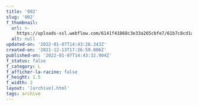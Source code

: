 ```yaml
---
title: '002'
slug: '002'
f_thumbnail:
  url: >-
    https://uploads-ssl.webflow.com/6141f41868c3e33a265cbfe7/61b7c8cd1a32c3290aeb971d_002.jpg
  alt: null
updated-on: '2022-01-07T14:43:26.343Z'
created-on: '2021-12-13T17:26:59.006Z'
published-on: '2022-01-07T14:43:32.904Z'
f_status: false
f_category: L
f_afficher-la-racine: false
f_height: 1.5
f_width: 2
layout: '[archive].html'
tags: archive
---
```



